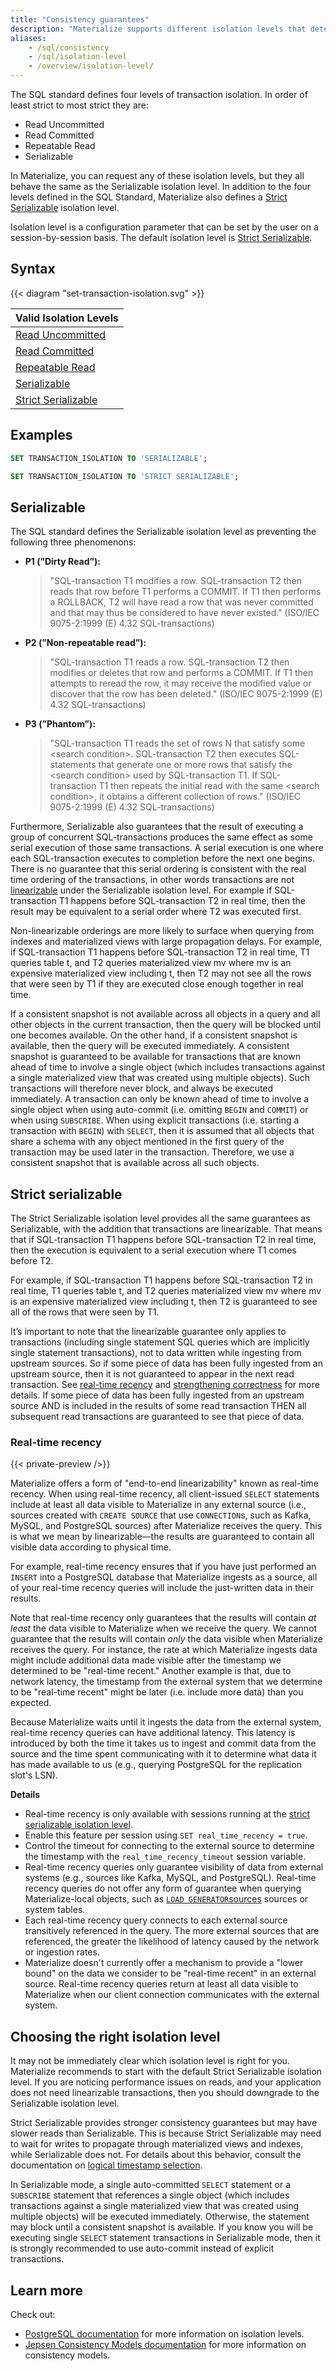 ```yaml
---
title: "Consistency guarantees"
description: "Materialize supports different isolation levels that determine how it isolates the execution of transactions."
aliases:
    - /sql/consistency
    - /sql/isolation-level
    - /overview/isolation-level/
---
```


The SQL standard defines four levels of transaction isolation. In order of least strict to most strict they are:

-   Read Uncommitted
-   Read Committed
-   Repeatable Read
-   Serializable

In Materialize, you can request any of these isolation
levels, but they all behave the same as the Serializable isolation level. In addition to the four levels defined in the
SQL Standard, Materialize also defines a [Strict Serializable](#strict-serializable) isolation level.

Isolation level is a configuration parameter that can be set by the user on a session-by-session basis. The default isolation level is
[Strict Serializable](#strict-serializable).

## Syntax

{{< diagram "set-transaction-isolation.svg" >}}

| Valid Isolation Levels                      |
| ------------------------------------------- |
| [Read Uncommitted](#serializable)           |
| [Read Committed](#serializable)             |
| [Repeatable Read](#serializable)            |
| [Serializable](#serializable)               |
| [Strict Serializable](#strict-serializable) |

## Examples

```sql
SET TRANSACTION_ISOLATION TO 'SERIALIZABLE';
```

```sql
SET TRANSACTION_ISOLATION TO 'STRICT SERIALIZABLE';
```

## Serializable

The SQL standard defines the Serializable isolation level as preventing the following three phenomenons:

-   **P1 (”Dirty Read”):**

    > "SQL-transaction T1 modifies a row. SQL-transaction T2 then reads that row before T1 performs a
    > COMMIT. If T1 then performs a ROLLBACK, T2 will have read a row that was never committed and that may thus be
    > considered to have never existed."
    > (ISO/IEC 9075-2:1999 (E) 4.32 SQL-transactions)

-   **P2 (”Non-repeatable read”):**

    > "SQL-transaction T1 reads a row. SQL-transaction T2 then modifies or deletes that row and performs
    > a COMMIT. If T1 then attempts to reread the row, it may receive the modified value or discover that the row has been
    > deleted."
    > (ISO/IEC 9075-2:1999 (E) 4.32 SQL-transactions)

-   **P3 (”Phantom”):**

    > "SQL-transaction T1 reads the set of rows N that satisfy some \<search condition\>. SQL-transaction
    > T2 then executes SQL-statements that generate one or more rows that satisfy the \<search condition\> used by
    > SQL-transaction T1. If SQL-transaction T1 then repeats the initial read with the same \<search condition\>, it obtains a
    > different collection of rows."
    > (ISO/IEC 9075-2:1999 (E) 4.32 SQL-transactions)

Furthermore, Serializable also guarantees that the result of executing a group of concurrent SQL-transactions produces
the same effect as some serial execution of those same transactions. A serial execution is one where each
SQL-transaction executes to completion before the next one begins. There is no guarantee that this serial ordering is
consistent with the real time ordering of the transactions, in other words transactions are not
[linearizable](https://jepsen.io/consistency/models/linearizable) under the Serializable isolation level. For example
if SQL-transaction T1 happens before SQL-transaction T2 in real time, then the result may be equivalent to a serial
order where T2 was executed first.

Non-linearizable orderings are more likely to surface when querying from indexes and materialized views with
large propagation delays. For example, if SQL-transaction T1 happens before SQL-transaction T2 in real time, T1 queries
table t, and T2 queries materialized view mv where mv is an expensive materialized view including t, then T2 may not see
all the rows that were seen by T1 if they are executed close enough together in real time.

If a consistent snapshot is not available across all objects in a query and all other objects in
the current transaction, then the query will be blocked until one becomes available. On the other
hand, if a consistent snapshot is available, then the query will be executed immediately. A
consistent snapshot is guaranteed to be available for transactions that are known ahead of time to
involve a single object (which includes transactions against a single materialized view that was
created using multiple objects). Such transactions will therefore never block, and always be
executed immediately. A transaction can only be known ahead of time to involve a single object when
using auto-commit (i.e. omitting `BEGIN` and `COMMIT`) or when using `SUBSCRIBE`. When using
explicit transactions (i.e. starting a transaction with `BEGIN`) with `SELECT`, then it is assumed
that all objects that share a schema with any object mentioned in the first query of the
transaction may be used later in the transaction. Therefore, we use a consistent snapshot that is
available across all such objects.

## Strict serializable

The Strict Serializable isolation level provides all the same guarantees as Serializable, with the addition that
transactions are linearizable. That means that if SQL-transaction T1 happens before SQL-transaction T2 in real time,
then the execution is equivalent to a serial execution where T1 comes before T2.

For example, if SQL-transaction T1 happens before SQL-transaction T2 in real time, T1 queries table t, and
T2 queries materialized view mv where mv is an expensive materialized view including t, then T2 is guaranteed to see all
of the rows that were seen by T1.

It’s important to note that the linearizable guarantee only applies to transactions (including single statement SQL
queries which are implicitly single statement transactions), not to data written while ingesting from upstream sources.
So if some piece of data has been fully ingested from an upstream source, then it is not guaranteed to appear in the
next read transaction. See [real-time recency](#real-time-recency) and [strengthening correctness](https://github.com/MaterializeInc/materialize/issues/13107) for more details. If some
piece of data has been fully ingested from an upstream source AND is included in the results of some read transaction
THEN all subsequent read transactions are guaranteed to see that piece of data.

### Real-time recency

{{< private-preview />}}

Materialize offers a form of "end-to-end linearizability" known as real-time
recency. When using real-time recency, all client-issued `SELECT` statements
include at least all data visible to Materialize in any external source (i.e.,
sources created with `CREATE SOURCE` that use `CONNECTION`s, such as Kafka,
MySQL, and PostgreSQL sources) after Materialize receives the query. This is
what we mean by linearizable––the results are guaranteed to contain all visible
data according to physical time.

For example, real-time recency ensures that if you have just performed an
`INSERT` into a PostgreSQL database that Materialize ingests as a source, all of
your real-time recency queries will include the just-written data in their
results.

Note that real-time recency only guarantees that the results will contain _at
least_ the data visible to Materialize when we receive the query. We cannot
guarantee that the results will contain _only_ the data visible when Materialize
receives the query. For instance, the rate at which Materialize ingests data
might include additional data made visible after the timestamp we determined to
be "real-time recent." Another example is that, due to network latency, the
timestamp from the external system that we determine to be "real-time recent"
might be later (i.e. include more data) than you expected.

Because Materialize waits until it ingests the data from the external system,
real-time recency queries can have additional latency. This latency is
introduced by both the time it takes us to ingest and commit data from the
source and the time spent communicating with it to determine what data it has
made available to us (e.g., querying PostgreSQL for the replication slot's LSN).

**Details**

-   Real-time recency is only available with sessions running at the [strict
    serializable isolation level](#strict-serializable).
-   Enable this feature per session using `SET real_time_recency = true`.
-   Control the timeout for connecting to the external source to determine the
    timestamp with the `real_time_recency_timeout` session variable.
-   Real-time recency queries only guarantee visibility of data from external
    systems (e.g., sources like Kafka, MySQL, and PostgreSQL). Real-time recency
    queries do not offer any form of guarantee when querying Materialize-local
    objects, such as [`LOAD
    GENERATOR`sources](/sql/create-source/load-generator/) sources or system
    tables.
-   Each real-time recency query connects to each external source transitively
    referenced in the query. The more external sources that are referenced, the
    greater the likelihood of latency caused by the network or ingestion rates.
-   Materialize doesn't currently offer a mechanism to provide a "lower bound" on
    the data we consider to be "real-time recent" in an external source. Real-time
    recency queries return at least all data visible to Materialize when our
    client connection communicates with the external system.

## Choosing the right isolation level

It may not be immediately clear which isolation level is right for you. Materialize recommends to start with the default
Strict Serializable isolation level. If you are noticing performance issues on reads, and your application does not need
linearizable transactions, then you should downgrade to the Serializable isolation level.

Strict Serializable provides stronger consistency guarantees but may have slower reads than Serializable. This is
because Strict Serializable may need to wait for writes to propagate through materialized views and indexes, while
Serializable does not. For details about this behavior, consult the documentation
on [logical timestamp selection](/sql/functions/now_and_mz_now#logical-timestamp-selection).

In Serializable mode, a single auto-committed `SELECT` statement or a `SUBSCRIBE`
statement that references a single object (which includes transactions against a single
materialized view that was created using multiple objects) will be executed immediately. Otherwise,
the statement may block until a consistent snapshot is available. If you know you will be executing
single `SELECT` statement transactions in Serializable mode, then it is strongly
recommended to use auto-commit instead of explicit transactions.

## Learn more

Check out:

-   [PostgreSQL documentation](https://www.postgresql.org/docs/current/transaction-iso.html) for more information on
    isolation levels.
-   [Jepsen Consistency Models documentation](https://jepsen.io/consistency) for more information on consistency models.
